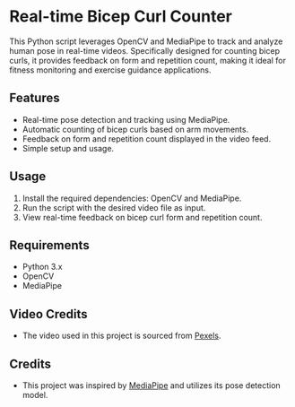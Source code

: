 # Real-time Bicep Curl Counter

This Python script leverages OpenCV and MediaPipe to track and analyze human pose in real-time videos. Specifically designed for counting bicep curls, it provides feedback on form and repetition count, making it ideal for fitness monitoring and exercise guidance applications.

## Features
- Real-time pose detection and tracking using MediaPipe.
- Automatic counting of bicep curls based on arm movements.
- Feedback on form and repetition count displayed in the video feed.
- Simple setup and usage.

## Usage
1. Install the required dependencies: OpenCV and MediaPipe.
2. Run the script with the desired video file as input.
3. View real-time feedback on bicep curl form and repetition count.

## Requirements
- Python 3.x
- OpenCV
- MediaPipe

## Video Credits
- The video used in this project is sourced from [Pexels](https://www.pexels.com/).

## Credits
- This project was inspired by [MediaPipe](https://github.com/google/mediapipe) and utilizes its pose detection model.

